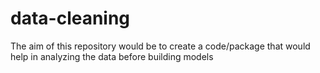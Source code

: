 # data-cleaning
The aim of this repository would be to create a code/package that would help in analyzing the data before building models
